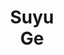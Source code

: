 ---
layout: page
title: Suyu<br>Ge
description: CS<br>co-advised with Jiawei Han
img: assets/img/students/suyu.jpg
redirect: https://gesy17.github.io/
importance: 4
category: "PhD students"
---